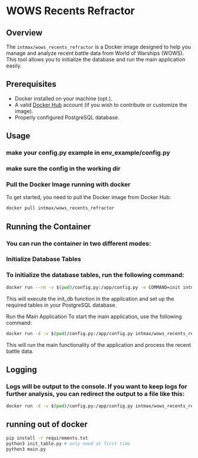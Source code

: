 # WOWS Recents Refractor

## Overview

The `intmax/wows_recents_refractor` is a Docker image designed to help you manage and analyze recent battle data from World of Warships (WOWS). This tool allows you to initialize the database and run the main application easily.

## Prerequisites

- Docker installed on your machine (opt.).
- A valid [Docker Hub](https://hub.docker.com/) account (if you wish to contribute or customize the image).
- Properly configured PostgreSQL database.

## Usage

### make your config.py example in env_example/config.py

### make sure the config in the working dir

### Pull the Docker Image running with docker

To get started, you need to pull the Docker image from Docker Hub:

```bash
docker pull intmax/wows_recents_refractor
```

## Running the Container
### You can run the container in two different modes:

### Initialize Database Tables
### To initialize the database tables, run the following command:

```bash
docker run --rm -v $(pwd)/config.py:/app/config.py -e COMMAND=init intmax/wows_recents_refractor
```
This will execute the init_db function in the application and set up the required tables in your PostgreSQL database.

Run the Main Application
To start the main application, use the following command:

```bash
docker run -d -v $(pwd)/config.py:/app/config.py intmax/wows_recents_refractor
```
This will run the main functionality of the application and process the recent battle data.

## Logging
### Logs will be output to the console. If you want to keep logs for further analysis, you can redirect the output to a file like this:

```bash
docker run -d -v $(pwd)/config.py:/app/config.py intmax/wows_recents_refractor > logs.txt
```


## running out of docker

```bash
pip install -r requirements.txt
python3 init_table.py # only need at first time
python3 main.py
```
